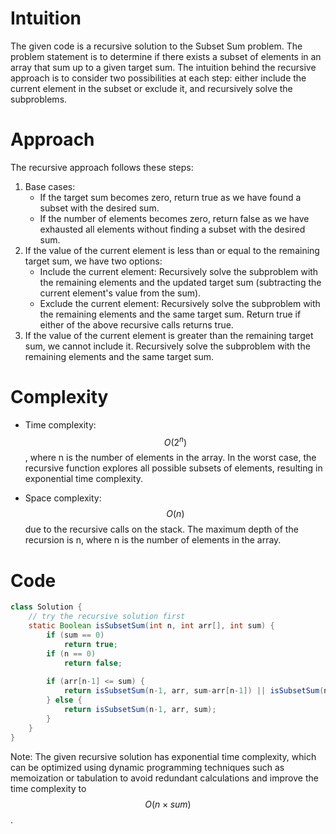 # Intuition
The given code is a recursive solution to the Subset Sum problem. The problem statement is to determine if there exists a subset of elements in an array that sum up to a given target sum. The intuition behind the recursive approach is to consider two possibilities at each step: either include the current element in the subset or exclude it, and recursively solve the subproblems.

# Approach
The recursive approach follows these steps:
1. Base cases:
   - If the target sum becomes zero, return true as we have found a subset with the desired sum.
   - If the number of elements becomes zero, return false as we have exhausted all elements without finding a subset with the desired sum.
2. If the value of the current element is less than or equal to the remaining target sum, we have two options:
   - Include the current element: Recursively solve the subproblem with the remaining elements and the updated target sum (subtracting the current element's value from the sum).
   - Exclude the current element: Recursively solve the subproblem with the remaining elements and the same target sum.
   Return true if either of the above recursive calls returns true.
3. If the value of the current element is greater than the remaining target sum, we cannot include it. Recursively solve the subproblem with the remaining elements and the same target sum.

# Complexity
- Time complexity:
$$O(2^n)$$, where n is the number of elements in the array. In the worst case, the recursive function explores all possible subsets of elements, resulting in exponential time complexity.

- Space complexity:
$$O(n)$$ due to the recursive calls on the stack. The maximum depth of the recursion is n, where n is the number of elements in the array.

# Code
```java
class Solution {
    // try the recursive solution first
    static Boolean isSubsetSum(int n, int arr[], int sum) {
        if (sum == 0)
            return true;
        if (n == 0)
            return false;
        
        if (arr[n-1] <= sum) {
            return isSubsetSum(n-1, arr, sum-arr[n-1]) || isSubsetSum(n-1, arr, sum);
        } else {
            return isSubsetSum(n-1, arr, sum);
        }
    }
}
```

Note: The given recursive solution has exponential time complexity, which can be optimized using dynamic programming techniques such as memoization or tabulation to avoid redundant calculations and improve the time complexity to $$O(n \times sum)$$.